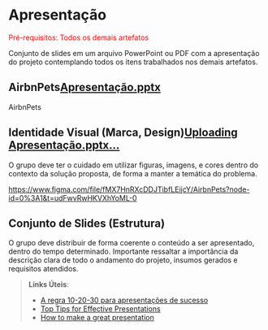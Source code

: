 # Apresentação

<span style="color:red">Pré-requisitos: Todos os demais artefatos</span>

Conjunto de slides em um arquivo PowerPoint ou PDF com a apresentação do projeto contemplando todos os itens trabalhados nos demais artefatos.

## AirbnPets[Apresentação.pptx](https://github.com/ICEI-PUC-Minas-PMV-ADS/pmv-ads-2022-2-e3-proj-mov-t1-time3_airbnpets/files/10171427/Apresentacao.pptx)


AirbnPets

## Identidade Visual (Marca, Design)[Uploading Apresentação.pptx…]()


O grupo deve ter o cuidado em utilizar figuras, imagens, e cores dentro do contexto da solução proposta, de forma a manter a temática do problema.

https://www.figma.com/file/fMX7HnRXcDDJTibfLEijcY/AirbnPets?node-id=0%3A1&t=udFwvRwHKVXhYoML-0

## Conjunto de Slides (Estrutura)

O grupo deve distribuir de forma coerente o conteúdo a ser apresentado, dentro do tempo determinado. Importante ressaltar a importância da descrição clara de todo o andamento do projeto, insumos gerados e requisitos atendidos.
 
> **Links Úteis**:
> - [A regra 10-20-30 para apresentações de sucesso](https://revistapegn.globo.com/Noticias/noticia/2014/07/regra-10-20-30-para-apresentacoes-de-sucesso.html)
> - [Top Tips for Effective Presentations](https://www.skillsyouneed.com/present/presentation-tips.html)
> - [How to make a great presentation](https://www.ted.com/playlists/574/how_to_make_a_great_presentation)
